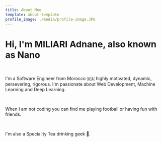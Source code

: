 ```yaml
---
title: About Mee
template: about-template
profile_image: ./media/profile-image.JPG
---
```


<h1>Hi, I'm MILIARI Adnane, also known as Nano</h1>
<br />

<p>I'm a Software Engineer from Morocco 🇲🇦 highly motivated, dynamic, persevering, rigorous. I'm passionate about Web Development, Machine Learning and Deep Learning.</p>
<br />

<p>When I am not coding you can find me playing football or having fun with friends.</p>
<br />

<p>I'm also a Speciality Tea drinking geek 🍵.<p>


